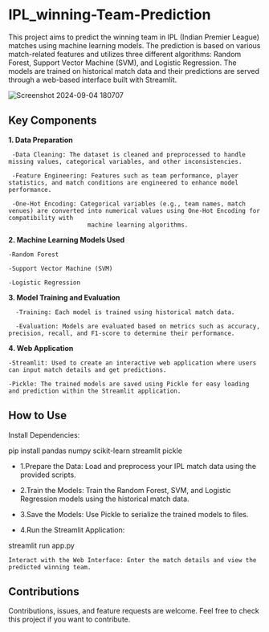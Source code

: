# IPL_winning-Team-Prediction

This project aims to predict the winning team in IPL (Indian Premier League) matches using machine learning models. The prediction is based on various match-related features and utilizes three different algorithms: Random Forest, Support Vector Machine (SVM), and Logistic Regression. The models are trained on historical match data and their predictions are served through a web-based interface built with Streamlit.

![Screenshot 2024-09-04 180707](https://github.com/user-attachments/assets/2854606a-af57-4c7d-9651-d441e5751b02)

## Key Components ## 


**1. Data Preparation**

     -Data Cleaning: The dataset is cleaned and preprocessed to handle missing values, categorical variables, and other inconsistencies.

     -Feature Engineering: Features such as team performance, player statistics, and match conditions are engineered to enhance model performance.

     -One-Hot Encoding: Categorical variables (e.g., team names, match venues) are converted into numerical values using One-Hot Encoding for compatibility with 
                          machine learning algorithms.

**2. Machine Learning Models Used**

    -Random Forest

    -Support Vector Machine (SVM)

    -Logistic Regression


**3. Model Training and Evaluation**

      -Training: Each model is trained using historical match data.

      -Evaluation: Models are evaluated based on metrics such as accuracy, precision, recall, and F1-score to determine their performance.

**4. Web Application**
   
    -Streamlit: Used to create an interactive web application where users can input match details and get predictions.

    -Pickle: The trained models are saved using Pickle for easy loading and prediction within the Streamlit application.

##  How to Use ##

Install Dependencies:


pip install pandas numpy scikit-learn streamlit pickle

 - 1.Prepare the Data: Load and preprocess your IPL match data using the provided scripts.

 - 2.Train the Models: Train the Random Forest, SVM, and Logistic Regression models using the historical match data.

  - 3.Save the Models: Use Pickle to serialize the trained models to files.

  - 4.Run the Streamlit Application:


streamlit run app.py

    Interact with the Web Interface: Enter the match details and view the predicted winning team.

## Contributions ##

Contributions, issues, and feature requests are welcome. Feel free to check this project if you want to contribute.
    
